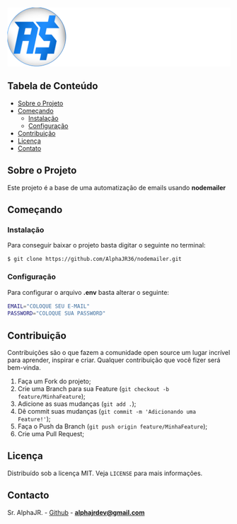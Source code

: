 <!--
***Olá, aqui é o Sr. AlphaJR, obrigado por estar vendo o README.md.***
-->

<!-- PROJECT LOGO -->
<br />
<p align="center">
  <a href="https://github.com/AlphaJR36" >
    <img src="https://raw.githubusercontent.com/AlphaJR36/nodemailer/master/src/assets/images/logo.png" alt="" >
  </a>

  <h3 align="center"></h3>
</p>

<!-- TABLE OF CONTENTS -->

## Tabela de Conteúdo

- [Sobre o Projeto](#sobre-o-projeto)
- [Começando](#come%C3%A7ando)
  - [Instalação](#instala%C3%A7%C3%A3o)
  - [Configuração](#configura%C3%A7%C3%A3o)
- [Contribuição](#contribui%C3%A7%C3%A3o)
- [Licença](#licen%C3%A7a)
- [Contato](#contato)

<!-- ABOUT -->

## Sobre o Projeto

Este projeto é a base de uma automatização de emails usando **nodemailer**

## Começando

### Instalação

Para conseguir baixar o projeto basta digitar o seguinte no terminal:
```terminal
$ git clone https://github.com/AlphaJR36/nodemailer.git
```

### Configuração

Para configurar o arquivo **.env** basta alterar o seguinte:
```bash
EMAIL="COLOQUE SEU E-MAIL"
PASSWORD="COLOQUE SUA PASSWORD"

```

## Contribuição

Contribuições são o que fazem a comunidade open source um lugar incrível para aprender, inspirar e criar. Qualquer contribuição que você fizer será bem-vinda.

1. Faça um Fork do projeto;
2. Crie uma Branch para sua Feature (`git checkout -b feature/MinhaFeature`);
3. Adicione as suas mudanças (`git add .`);
4. Dê commit suas mudanças (`git commit -m 'Adicionando uma Feature!'`);
5. Faça o Push da Branch (`git push origin feature/MinhaFeature`);
6. Crie uma Pull Request;

<!-- LICENSE -->

## Licença

Distribuído sob a licença MIT. Veja `LICENSE` para mais informações.

<!-- CONTACT -->

## Contacto

Sr. AlphaJR. - [Github](https://github.com/AlphaJR36) - **alphajrdev@gmail.com**
